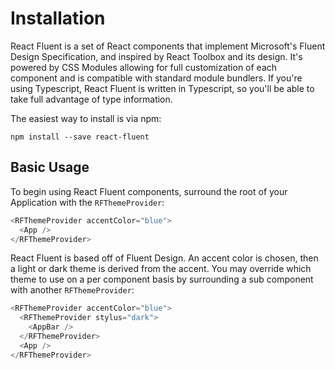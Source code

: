 # Installation

React Fluent is a set of React components that implement Microsoft's Fluent Design Specification, and inspired by React Toolbox and its design. It's powered by CSS Modules allowing for full customization of each component and is compatible with standard module bundlers. If you're using Typescript, React Fluent is written in Typescript, so you'll be able to take full advantage of type information.

The easiest way to install is via npm:

```shell
npm install --save react-fluent
```

## Basic Usage

To begin using React Fluent components, surround the root of your Application with the `RFThemeProvider`:

```javascript
<RFThemeProvider accentColor="blue">
  <App />
</RFThemeProvider>
```

React Fluent is based off of Fluent Design. An accent color is chosen, then a light or dark theme is derived from the accent. You may override which theme to use on a per component basis by surrounding a sub component with another `RFThemeProvider`:

```javascript
<RFThemeProvider accentColor="blue">
  <RFThemeProvider stylus="dark">
    <AppBar />
  </RFThemeProvider>
  <App />
</RFThemeProvider>
```
